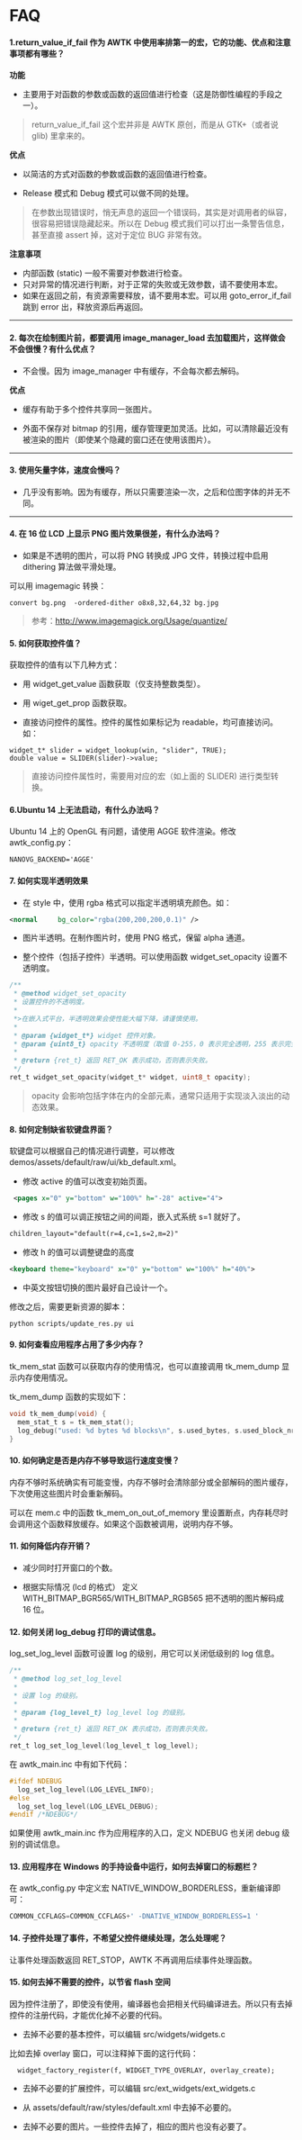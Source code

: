 # FAQ

#### 1.return\_value\_if\_fail 作为 AWTK 中使用率排第一的宏，它的功能、优点和注意事项都有哪些？

**功能**

* 主要用于对函数的参数或函数的返回值进行检查（这是防御性编程的手段之一）。

> return\_value\_if\_fail 这个宏并非是 AWTK 原创，而是从 GTK+（或者说 glib) 里拿来的。

**优点**

* 以简洁的方式对函数的参数或函数的返回值进行检查。

* Release 模式和 Debug 模式可以做不同的处理。

> 在参数出现错误时，悄无声息的返回一个错误码，其实是对调用者的纵容，很容易把错误隐藏起来。所以在 Debug 模式我们可以打出一条警告信息，甚至直接 assert 掉，这对于定位 BUG 非常有效。

**注意事项**

* 内部函数 (static) 一般不需要对参数进行检查。
* 只对异常的情况进行判断，对于正常的失败或无效参数，请不要使用本宏。
* 如果在返回之前，有资源需要释放，请不要用本宏。可以用 goto\_error\_if\_fail 跳到 error 出，释放资源后再返回。

---

#### 2. 每次在绘制图片前，都要调用 image\_manager\_load 去加载图片，这样做会不会很慢？有什么优点？

* 不会慢。因为 image\_manager 中有缓存，不会每次都去解码。

**优点**

* 缓存有助于多个控件共享同一张图片。

* 外面不保存对 bitmap 的引用，缓存管理更加灵活。比如，可以清除最近没有被渲染的图片（即使某个隐藏的窗口还在使用该图片）。

---

#### 3. 使用矢量字体，速度会慢吗？

* 几乎没有影响。因为有缓存，所以只需要渲染一次，之后和位图字体的并无不同。

---

#### 4. 在 16 位 LCD 上显示 PNG 图片效果很差，有什么办法吗？

* 如果是不透明的图片，可以将 PNG 转换成 JPG 文件，转换过程中启用 dithering 算法做平滑处理。

可以用 imagemagic 转换：
```
convert bg.png  -ordered-dither o8x8,32,64,32 bg.jpg
```
> 参考：http://www.imagemagick.org/Usage/quantize/

#### 5. 如何获取控件值？

获取控件的值有以下几种方式：

* 用 widget\_get\_value 函数获取（仅支持整数类型）。

* 用 wiget\_get\_prop 函数获取。

* 直接访问控件的属性。控件的属性如果标记为 readable，均可直接访问。如：

```
widget_t* slider = widget_lookup(win, "slider", TRUE);
double value = SLIDER(slider)->value;
```

> 直接访问控件属性时，需要用对应的宏（如上面的 SLIDER) 进行类型转换。

#### 6.Ubuntu 14 上无法启动，有什么办法吗？

Ubuntu 14 上的 OpenGL 有问题，请使用 AGGE 软件渲染。修改 awtk\_config.py：

```
NANOVG_BACKEND='AGGE'
```

#### 7. 如何实现半透明效果

* 在 style 中，使用 rgba 格式可以指定半透明填充颜色。如：

```xml
<normal     bg_color="rgba(200,200,200,0.1)" />
```

* 图片半透明。在制作图片时，使用 PNG 格式，保留 alpha 通道。

* 整个控件（包括子控件）半透明。可以使用函数 widget\_set\_opacity 设置不透明度。

```c
/**
 * @method widget_set_opacity
 * 设置控件的不透明度。
 * 
 *>在嵌入式平台，半透明效果会使性能大幅下降，请谨慎使用。
 * 
 * @param {widget_t*} widget 控件对象。
 * @param {uint8_t} opacity 不透明度（取值 0-255，0 表示完全透明，255 表示完全不透明）。
 *
 * @return {ret_t} 返回 RET_OK 表示成功，否则表示失败。
 */
ret_t widget_set_opacity(widget_t* widget, uint8_t opacity);
```

> opacity 会影响包括字体在内的全部元素，通常只适用于实现淡入淡出的动态效果。

#### 8. 如何定制缺省软键盘界面？

软键盘可以根据自己的情况进行调整，可以修改 demos/assets/default/raw/ui/kb_default.xml。

* 修改 active 的值可以改变初始页面。

```xml
 <pages x="0" y="bottom" w="100%" h="-28" active="4">
```

* 修改 s 的值可以调正按钮之间的间距，嵌入式系统 s=1 就好了。

```xml
children_layout="default(r=4,c=1,s=2,m=2)"
```

* 修改 h 的值可以调整键盘的高度

```xml
<keyboard theme="keyboard" x="0" y="bottom" w="100%" h="40%">
```

* 中英文按钮切换的图片最好自己设计一个。

修改之后，需要更新资源的脚本：

```
python scripts/update_res.py ui
```

#### 9. 如何查看应用程序占用了多少内存？

tk\_mem\_stat 函数可以获取内存的使用情况，也可以直接调用 tk\_mem\_dump 显示内存使用情况。

tk\_mem\_dump 函数的实现如下：

```c
void tk_mem_dump(void) {
  mem_stat_t s = tk_mem_stat();
  log_debug("used: %d bytes %d blocks\n", s.used_bytes, s.used_block_nr);
}
```

#### 10. 如何确定是否是内存不够导致运行速度变慢？

内存不够时系统确实有可能变慢，内存不够时会清除部分或全部解码的图片缓存，下次使用这些图片时会重新解码。

可以在 mem.c 中的函数 tk\_mem\_on\_out\_of\_memory 里设置断点，内存耗尽时会调用这个函数释放缓存。如果这个函数被调用，说明内存不够。

#### 11. 如何降低内存开销？

* 减少同时打开窗口的个数。

* 根据实际情况 (lcd 的格式） 定义 WITH\_BITMAP_BGR565/WITH\_BITMAP\_RGB565 把不透明的图片解码成 16 位。

#### 12. 如何关闭 log_debug 打印的调试信息。

log\_set\_log\_level 函数可设置 log 的级别，用它可以关闭低级别的 log 信息。

```c
/**
 * @method log_set_log_level
 *
 * 设置 log 的级别。
 *
 * @param {log_level_t} log_level log 的级别。
 *
 * @return {ret_t} 返回 RET_OK 表示成功，否则表示失败。
 */
ret_t log_set_log_level(log_level_t log_level);
```

在 awtk_main.inc 中有如下代码：

```c
#ifdef NDEBUG
  log_set_log_level(LOG_LEVEL_INFO);
#else
  log_set_log_level(LOG_LEVEL_DEBUG);
#endif /*NDEBUG*/
```

如果使用 awtk_main.inc 作为应用程序的入口，定义 NDEBUG 也关闭 debug 级别的调试信息。

#### 13. 应用程序在 Windows 的手持设备中运行，如何去掉窗口的标题栏？

在 awtk\_config.py 中定义宏 NATIVE\_WINDOW\_BORDERLESS，重新编译即可：

```python
COMMON_CCFLAGS=COMMON_CCFLAGS+' -DNATIVE_WINDOW_BORDERLESS=1 '
```

#### 14. 子控件处理了事件，不希望父控件继续处理，怎么处理呢？
   
让事件处理函数返回 RET\_STOP，AWTK 不再调用后续事件处理函数。

#### 15. 如何去掉不需要的控件，以节省 flash 空间

因为控件注册了，即使没有使用，编译器也会把相关代码编译进去。所以只有去掉控件的注册代码，才能优化掉不必要的代码。

* 去掉不必要的基本控件，可以编辑 src/widgets/widgets.c 

比如去掉 overlay 窗口，可以注释掉下面的这行代码：

```
  widget_factory_register(f, WIDGET_TYPE_OVERLAY, overlay_create);
```

* 去掉不必要的扩展控件，可以编辑 src/ext_widgets/ext_widgets.c

* 从 assets/default/raw/styles/default.xml 中去掉不必要的。

* 去掉不必要的图片。一些控件去掉了，相应的图片也没有必要了。
